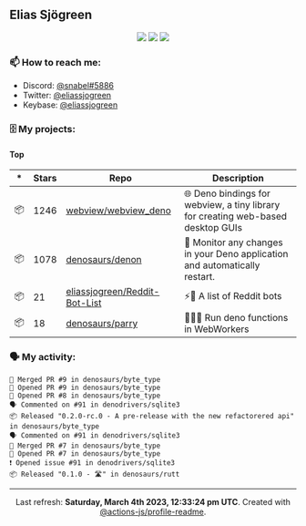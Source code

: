 ## Elias Sjögreen

<p align="center">
  <img src="https://img.shields.io/badge/🎂-dec. 2003-success" />
  <img src="https://img.shields.io/badge/🌎-Stockholm-informational" />
  <img src="https://img.shields.io/badge/👦-He/Him-informational" />
</p>

### 📫 How to reach me:

- Discord: [@snabel#5886](https://discord.com/users/267978757799673866)
- Twitter: [@eliassjogreen](https://twitter.com/eliassjogreen)
- Keybase: [@eliassjogreen](https://keybase.io/eliassjogreen)

### 🗄 My projects:

#### Top
|*|Stars|Repo|Description|
|---|---|---|---|
| 📦 | 1246 | [webview/webview_deno](https://github.com/webview/webview_deno) | 🌐 Deno bindings for webview, a tiny library for creating web-based desktop GUIs |
| 📦 | 1078 | [denosaurs/denon](https://github.com/denosaurs/denon) | 👀 Monitor any changes in your Deno application and automatically restart. |
| 📦 | 21 | [eliassjogreen/Reddit-Bot-List](https://github.com/eliassjogreen/Reddit-Bot-List) | ⚡️🤖 A list of Reddit bots |
| 📦 | 18 | [denosaurs/parry](https://github.com/denosaurs/parry) | 👷🏽‍♂️ Run deno functions in WebWorkers |

### 🗣 My activity:

```
🎉 Merged PR #9 in denosaurs/byte_type
💪 Opened PR #9 in denosaurs/byte_type
💪 Opened PR #8 in denosaurs/byte_type
🗣 Commented on #91 in denodrivers/sqlite3
📦 Released "0.2.0-rc.0 - A pre-release with the new refactorered api" in denosaurs/byte_type
🗣 Commented on #91 in denodrivers/sqlite3
🎉 Merged PR #7 in denosaurs/byte_type
💪 Opened PR #7 in denosaurs/byte_type
❗️ Opened issue #91 in denodrivers/sqlite3
📦 Released "0.1.0 - 🛣️" in denosaurs/rutt
```

------------
<p align="center">Last refresh: <b>Saturday, March 4th 2023, 12:33:24 pm UTC</b>. Created with <a href=https://github.com/marketplace/actions/profile-readme>@actions-js/profile-readme</a>.</p>
